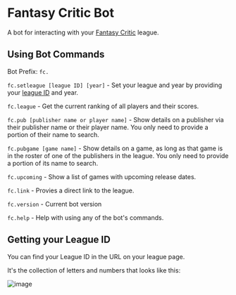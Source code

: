 # Fantasy Critic Bot

A bot for interacting with your [Fantasy Critic](https://www.fantasycritic.games/) league.

## Using Bot Commands

Bot Prefix: `fc.`

`fc.setleague [league ID] [year]` - Set your league and year by providing your [league ID](#getting-your-league-id) and year.

`fc.league` - Get the current ranking of all players and their scores.

`fc.pub [publisher name or player name]` - Show details on a publisher via their publisher name or their player name. You only need to provide a portion of their name to search.

`fc.pubgame [game name]` - Show details on a game, as long as that game is in the roster of one of the publishers in the league. You only need to provide a portion of its name to search.

`fc.upcoming` - Show a list of games with upcoming release dates.

`fc.link` - Provies a direct link to the league.

`fc.version` - Current bot version

`fc.help` - Help with using any of the bot's commands.

## Getting your League ID

You can find your League ID in the URL on your league page.

It's the collection of letters and numbers that looks like this:

![image](https://user-images.githubusercontent.com/4060573/164579054-35a4cbdb-fd14-409d-96eb-f63a70884492.png)
